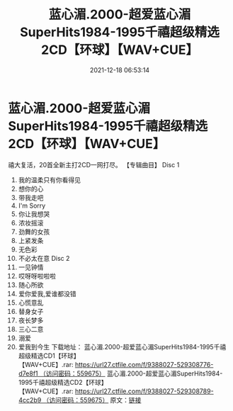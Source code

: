 ﻿---
title: 蓝心湄.2000-超爱蓝心湄SuperHits1984-1995千禧超级精选2CD【环球】【WAV+CUE】
date: 2021-12-18 06:53:14
categories: WAV车载音乐、镜像
tags: 华语中文
---
# 蓝心湄.2000-超爱蓝心湄SuperHits1984-1995千禧超级精选2CD【环球】【WAV+CUE】

禧大复活，20首全新主打2CD一网打尽。
【专辑曲目】
Disc 1
01. 我的温柔只有你看得见
02. 想你的心
03. 带我走吧
04. I'm Sorry
05. 你让我想哭
06. 浓妆摇滚
07. 劲舞的女孩
08. 上紧发条
09. 无色彩
10. 不必太在意
Disc 2
01. 一见钟情
02. 哎呀呀啦啦啦
03. 随心所欲
04. 爱你爱我,爱谁都没错
05. 心慌意乱
06. 替身女子
07. 夜长梦多
08. 三心二意
09. 溺爱
10. 爱我到今生
下载地址：
蓝心湄.2000-超爱蓝心湄SuperHits1984-1995千禧超级精选CD1【环球】【WAV+CUE】.rar: https://url27.ctfile.com/f/9388027-529308776-d7e8f1 （访问密码：559675）
蓝心湄.2000-超爱蓝心湄SuperHits1984-1995千禧超级精选CD2【环球】【WAV+CUE】.rar: https://url27.ctfile.com/f/9388027-529308789-4cc2b9 （访问密码：559675）
原文：[链接](https://blog.sina.com.cn/s/blog_1647c7e7601030v8r.html)